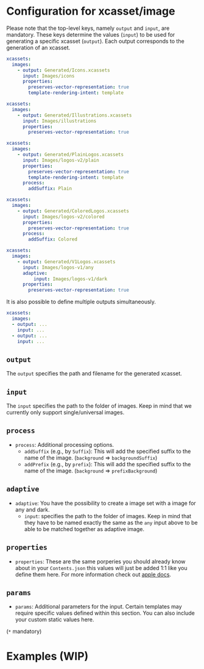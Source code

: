 # Configuration for xcasset/image

Please note that the top-level keys, namely `output` and `input`, are mandatory. These keys determine the values (`input`) to be used for generating a specific xcasset (`output`). Each output corresponds to the generation of an xcasset.

```yaml
xcassets: 
  images: 
    - output: Generated/Icons.xcassets
      input: Images/icons
      properties:
        preserves-vector-representation: true
        template-rendering-intent: template
```
```yaml
xcassets: 
  images: 
    - output: Generated/Illustrations.xcassets
      input: Images/illustrations
      properties:
        preserves-vector-representation: true
```
```yaml
xcassets: 
  images: 
    - output: Generated/PlainLogos.xcassets
      input: Images/logos-v2/plain
      properties:
        preserves-vector-representation: true
        template-rendering-intent: template
      process:
        addSuffix: Plain
```
```yaml
xcassets: 
  images: 
    - output: Generated/ColoredLogos.xcassets
      input: Images/logos-v2/colored
      properties:
        preserves-vector-representation: true
      process:
        addSuffix: Colored
```
```yaml
xcassets: 
  images: 
    - output: Generated/V1Logos.xcassets
      input: Images/logos-v1/any
      adaptive: 
          input: Images/logos-v1/dark
      properties:
        preserves-vector-representation: true
```

It is also possible to define multiple outputs simultaneously.

```yaml
xcassets: 
  images: 
  - output: ...
    input: ...
  - output: ...
    input: ...
```

## `output`

The `output` specifies the path and filename for the generated xcasset.

## `input`

The `input` specifies the path to the folder of images. Keep in mind that we currently only support single/universal images.

## `process`

- `process`: Additional processing options.
    - `addSuffix` (e.g., by `Suffix`): This will add the specified suffix to the name of the image. (`background` => `backgroundSuffix`)
    - `addPrefix` (e.g., by `prefix`): This will add the specified suffix to the name of the image. (`background` => `prefixBackground`)

## `adaptive`

- `adaptive`: You have the possibility to create a image set with a image for any and dark.
    - `input`: specifies the path to the folder of images. Keep in mind that they have to be named exactly the same as the `any` input above to be able to be matched together as adaptive image.

## `properties`

- `properties`: These are the same porperies you should already know about in your `Contents.json` this values will just be added 1:1 like you define them here. For more information check out [apple docs](https://developer.apple.com/library/archive/documentation/Xcode/Reference/xcode_ref-Asset_Catalog_Format/ImageSetType.html).

## `params`

- `params`: Additional parameters for the input. Certain templates may require specific values defined within this section. You can also include your custom static values here.

(`*` mandatory)

# Examples (WIP)